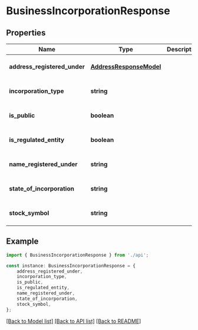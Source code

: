 # BusinessIncorporationResponse


## Properties

Name | Type | Description | Notes
------------ | ------------- | ------------- | -------------
**address_registered_under** | [**AddressResponseModel**](AddressResponseModel.md) |  | [optional] [default to undefined]
**incorporation_type** | **string** |  | [optional] [default to undefined]
**is_public** | **boolean** |  | [optional] [default to false]
**is_regulated_entity** | **boolean** |  | [optional] [default to undefined]
**name_registered_under** | **string** |  | [optional] [default to undefined]
**state_of_incorporation** | **string** |  | [optional] [default to undefined]
**stock_symbol** | **string** |  | [optional] [default to undefined]

## Example

```typescript
import { BusinessIncorporationResponse } from './api';

const instance: BusinessIncorporationResponse = {
    address_registered_under,
    incorporation_type,
    is_public,
    is_regulated_entity,
    name_registered_under,
    state_of_incorporation,
    stock_symbol,
};
```

[[Back to Model list]](../README.md#documentation-for-models) [[Back to API list]](../README.md#documentation-for-api-endpoints) [[Back to README]](../README.md)
